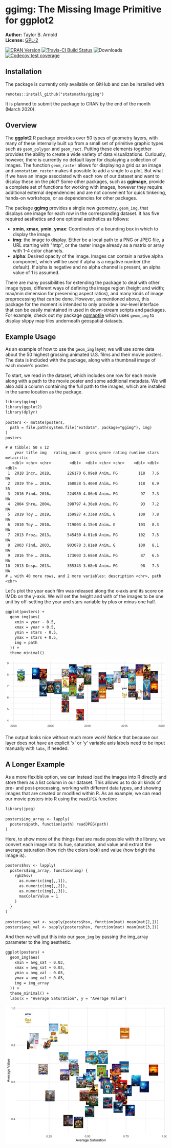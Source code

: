 # ggimg: The Missing Image Primitive for ggplot2

**Author:** Taylor B. Arnold<br/>
**License:** [GPL-2](https://opensource.org/licenses/GPL-2.0)

[![CRAN Version](http://www.r-pkg.org/badges/version/ggimg)](https://CRAN.R-project.org/package=ggimg) [![Travis-CI Build Status](https://travis-ci.org/statsmaths/ggimg.svg?branch=master)](https://travis-ci.org/statsmaths/ggimg) ![Downloads](http://cranlogs.r-pkg.org/badges/ggimg)
[![Codecov test coverage](https://codecov.io/gh/statsmaths/ggimg/branch/master/graph/badge.svg)](https://codecov.io/gh/statsmaths/ggimg?branch=master)

## Installation

The package is currently only available on GitHub and can be installed with

```{r}
remotes::install_github("statsmaths/ggimg")
```

It is planned to submit the package to CRAN by the end of the month
(March 2020).

## Overview

The **ggplot2** R package provides over 50 types of geometry layers, with many
of these internally built up from a small set of primitive graphic types such
as `geom_polygon` and `geom_rect`. Putting these elements together provides
the ability to create a wide variety of data visualizations. Curiously, however,
there is currently no default layer for displaying a collection of images.
The function `geom_raster` allows for displaying a grid *as* an image and
`annotation_raster` makes it possible to add a single to a plot. But what if
we have an image associated with each row of our dataset and want to display
these on the plot? Some other packages, such as **ggimage**, provide a complete
set of functions for working with images, however they require additional
external dependencies and are not convenient for quick tinkering, hands-on
workshops, or as dependencies for other packages.

The package **ggimg** provides a single new geometry, `geom_img`,
that displays one image for each row in the corresponding dataset. It has five
required aesthetics and one optional aesthetics as follows:

- **xmin**, **xmax**, **ymin**, **ymax**: Coordinates of a bounding box in which
to display the image.
- **img**: the image to display. Either be a local path to a PNG or JPEG
file, a URL starting with "http", or the raster image already as a matrix or
array with 1-4 color channels.
- **alpha**: Desired opacity of the image. Images can contain a native alpha
component,  which will be used if alpha is a negative number (the default).
If alpha is negative and no alpha channel is present, an alpha value of 1 is
assumed.

There are many possibilities for extending the package to deal with other
image types, different ways of defining the image region (height and width;
max/min dimension for preserving aspect ratios), and many kinds of image
preprocessing that can be done. However, as mentioned above, this package for
the moment is intended to only provide a low-level interface that can be easily
maintained in used in down-stream scripts and packages. For example, check out
my package [ggmaptile](https://github.com/statsmaths/ggmaptile) which uses
`geom_img` to display slippy map tiles underneath geospatial datasets.

## Example Usage

As an example of how to use the `geom_img` layer, we will use some data about
the 50 highest grossing animated U.S. films and their movie posters. The data
is included with the package, along with a thumbnail image of each movie's
poster.

To start, we read in the dataset, which includes one row for each movie along
with a path to the movie poster and some additional metadata. We will also add
a column containing the full path to the images, which are installed in the
same location as the package.

```{r}
library(ggimg)
library(ggplot2)
library(dplyr)

posters <- mutate(posters,
  path = file.path(system.file("extdata", package="ggimg"), img)
)
posters
```
```
# A tibble: 50 x 12
    year title img   rating_count  gross genre rating runtime stars metacritic
   <dbl> <chr> <chr>        <dbl>  <dbl> <chr> <chr>    <dbl> <dbl>      <dbl>
 1  2018 Incr… 2018…       226170 6.09e8 Anim… PG         118   7.6         NA
 2  2019 The … 2019…       168828 5.40e8 Anim… PG         118   6.9         55
 3  2016 Find… 2016…       224980 4.86e8 Anim… PG          97   7.3         NA
 4  2004 Shre… 2004…       398797 4.36e8 Anim… PG          93   7.2         NA
 5  2019 Toy … 2019…       159927 4.33e8 Anim… G          100   7.8         NA
 6  2010 Toy … 2010…       719003 4.15e8 Anim… G          103   8.3         NA
 7  2013 Froz… 2013…       545450 4.01e8 Anim… PG         102   7.5         NA
 8  2003 Find… 2003…       903078 3.81e8 Anim… G          100   8.1         NA
 9  2016 The … 2016…       173603 3.68e8 Anim… PG          87   6.5         NA
10  2013 Desp… 2013…       355343 3.68e8 Anim… PG          98   7.3         NA
# … with 40 more rows, and 2 more variables: description <chr>, path <chr>
```

Let's plot the year each film was released along the x-axis and its score on
IMDb on the y-axis. We will set the height and with of the images to be one unit
by off-setting the year and stars variable by plus or minus one half.

```{r}
ggplot(posters) +
  geom_img(aes(
    xmin = year - 0.5,
    xmax = year + 0.5,
    ymin = stars - 0.5,
    ymax = stars + 0.5,
    img = path
  )) +
  theme_minimal()
```

![](figs/poster_scatter.jpg)

The output looks nice without much more work! Notice that because our layer
does not have an explicit 'x' or 'y' variable axis labels need to be input
manually with `labs`, if needed.

## A Longer Example

As a more flexible option, we can instead load the images into R directly and
store them as a list column in our dataset. This allows us to do all kinds of
pre- and post-processing, working with different data types, and showing images
that are created or modified within R. As an example, we can read our movie
posters into R using the `readJPEG` function:

```{r}
library(jpeg)

posters$img_array <- lapply(
  posters$path, function(path) readJPEG(path)
)
```

Here, to show more of the things that are made possible with the library,
we convert each image into its hue, saturation, and value and extract the
average saturation (how rich the colors look) and value (how bright the image
is).

```{r}
posters$hsv <- lapply(
  posters$img_array, function(img) {
    rgb2hsv(
      as.numeric(img[,,1]),
      as.numeric(img[,,2]),
      as.numeric(img[,,3]),
      maxColorValue = 1
    )
  }
)

posters$avg_sat <- sapply(posters$hsv, function(mat) mean(mat[2,]))
posters$avg_val <- sapply(posters$hsv, function(mat) mean(mat[3,]))
```

And then we will put this into our `geom_img` by passing the img_array parameter
to the img aesthetic.

```{r}
ggplot(posters) +
  geom_img(aes(
    xmin = avg_sat - 0.03,
    xmax = avg_sat + 0.03,
    ymin = avg_val - 0.03,
    ymax = avg_val + 0.03,
    img = img_array
  )) +
  theme_minimal() +
  labs(x = "Average Saturation", y = "Average Value")
```

![](figs/poster_hsv.jpg)
